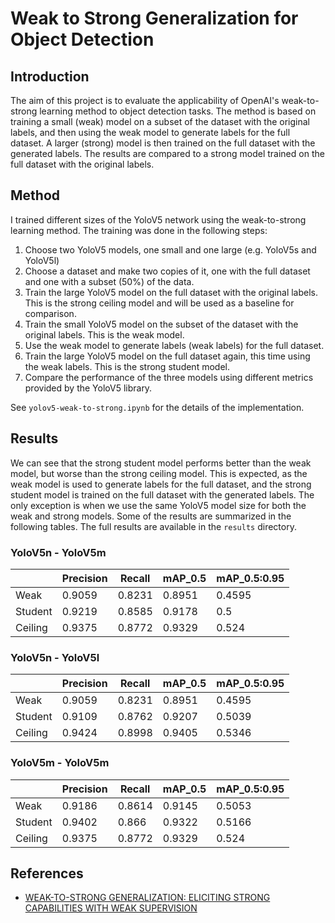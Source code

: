 # Weak to Strong Generalization for Object Detection
## Introduction
The aim of this project is to evaluate the applicability of OpenAI's weak-to-strong learning method to object detection tasks. The method is based on training a small (weak) model on a subset of the dataset with the original labels, and then using the weak model to generate labels for the full dataset. A larger (strong) model is then trained on the full dataset with the generated labels. The results are compared to a strong model trained on the full dataset with the original labels.

## Method
I trained different sizes of the YoloV5 network using the weak-to-strong learning method. The training was done in the following steps:
1. Choose two YoloV5 models, one small and one large (e.g. YoloV5s and YoloV5l)
2. Choose a dataset and make two copies of it, one with the full dataset and one with a subset (50%) of the data.
3. Train the large YoloV5 model on the full dataset with the original labels. This is the strong ceiling model and will be used as a baseline for comparison.
4. Train the small YoloV5 model on the subset of the dataset with the original labels. This is the weak model.
5. Use the weak model to generate labels (weak labels) for the full dataset.
6. Train the large YoloV5 model on the full dataset again, this time using the weak labels. This is the strong student model.
7. Compare the performance of the three models using different metrics provided by the YoloV5 library.

See `yolov5-weak-to-strong.ipynb` for the details of the implementation.

## Results
We can see that the strong student model performs better than the weak model, but worse than the strong ceiling model. This is expected, as the weak model is used to generate labels for the full dataset, and the strong student model is trained on the full dataset with the generated labels. The only exception is when we use the same YoloV5 model size for both the weak and strong models.
Some of the results are summarized in the following tables. The full results are available in the `results` directory.

### YoloV5n - YoloV5m

|          | Precision | Recall | mAP_0.5 | mAP_0.5:0.95 |
|----------|-----------|--------|---------|--------------|
| Weak     | 0.9059    | 0.8231 | 0.8951  | 0.4595       |
| Student  | 0.9219    | 0.8585 | 0.9178  | 0.5          |
| Ceiling  | 0.9375    | 0.8772 | 0.9329  | 0.524        |

### YoloV5n - YoloV5l

|          | Precision | Recall | mAP_0.5 | mAP_0.5:0.95 |
|----------|-----------|--------|---------|--------------|
| Weak     | 0.9059    | 0.8231 | 0.8951  | 0.4595       |
| Student  | 0.9109    | 0.8762 | 0.9207  | 0.5039       |
| Ceiling  | 0.9424    | 0.8998 | 0.9405  | 0.5346       |

### YoloV5m - YoloV5m

|          | Precision | Recall | mAP_0.5 | mAP_0.5:0.95 |
|----------|-----------|--------|---------|--------------|
| Weak     | 0.9186    | 0.8614 | 0.9145  | 0.5053       |
| Student  | 0.9402    | 0.866  | 0.9322  | 0.5166       |
| Ceiling  | 0.9375    | 0.8772 | 0.9329  | 0.524        |


## References
- [WEAK-TO-STRONG GENERALIZATION: ELICITING STRONG CAPABILITIES WITH WEAK SUPERVISION](https://cdn.openai.com/papers/weak-to-strong-generalization.pdf)